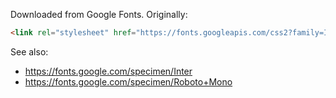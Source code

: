 Downloaded from Google Fonts. Originally:

```html
<link rel="stylesheet" href="https://fonts.googleapis.com/css2?family=Inter:ital,opsz,wght@0,14..32,100..900;1,14..32,100..900&family=Roboto+Mono:ital,wght@0,100..700;1,100..700&display=swap"
```

See also:
* https://fonts.google.com/specimen/Inter
* https://fonts.google.com/specimen/Roboto+Mono